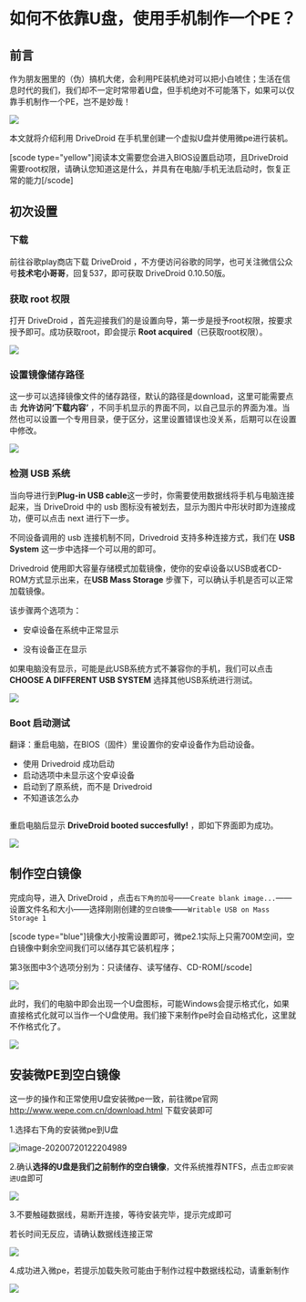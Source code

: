 # 如何不依靠U盘，使用手机制作一个PE？

## 前言

作为朋友圈里的（伪）搞机大佬，会利用PE装机绝对可以把小白唬住；生活在信息时代的我们，我们却不一定时常带着U盘，但手机绝对不可能落下，如果可以仅靠手机制作一个PE，岂不是妙哉！

![](https://cdn.jsdelivr.net/gh/youzhiran/ImgData/2020.6/537/2.jpg)

本文就将介绍利用 DriveDroid 在手机里创建一个虚拟U盘并使用微pe进行装机。

[scode type="yellow"]阅读本文需要您会进入BIOS设置启动项，且DriveDroid 需要root权限，请确认您知道这是什么，并具有在电脑/手机无法启动时，恢复正常的能力[/scode]



## 初次设置

### 下载

前往谷歌play商店下载 DriveDroid ，不方便访问谷歌的同学，也可关注微信公众号**技术宅小哥哥**，回复537，即可获取 DriveDroid 0.10.50版。

### 获取 root 权限

打开 DriveDroid ，首先迎接我们的是设置向导，第一步是授予root权限，按要求授予即可。成功获取root，即会提示 **Root acquired**（已获取root权限）。

![](https://cdn.jsdelivr.net/gh/youzhiran/ImgData/2020.6/537/111.png)



###  设置镜像储存路径

这一步可以选择镜像文件的储存路径，默认的路径是download，这里可能需要点击 **允许访问‘下载内容’** ，不同手机显示的界面不同，以自己显示的界面为准。当然也可以设置一个专用目录，便于区分，这里设置错误也没关系，后期可以在设置中修改。

![](https://cdn.jsdelivr.net/gh/youzhiran/ImgData/2020.6/537/222.png)



### 检测 USB 系统

当向导进行到**Plug-in USB cable**这一步时，你需要使用数据线将手机与电脑连接起来，当 DriveDroid 中的 usb 图标没有被划去，显示为图片中形状时即为连接成功，便可以点击 next 进行下一步。

不同设备调用的 usb 连接机制不同，Drivedroid 支持多种连接方式，我们在 **USB System** 这一步中选择一个可以用的即可。

Drivedroid 使用即大容量存储模式加载镜像，使你的安卓设备以USB或者CD-ROM方式显示出来，在**USB Mass Storage** 步骤下，可以确认手机是否可以正常加载镜像。

该步骤两个选项为：

- 安卓设备在系统中正常显示

- 没有设备正在显示

如果电脑没有显示，可能是此USB系统方式不兼容你的手机，我们可以点击 **CHOOSE A DIFFERENT USB SYSTEM** 选择其他USB系统进行测试。

![](https://cdn.jsdelivr.net/gh/youzhiran/ImgData/2020.6/537/1595213409663.png)



### Boot 启动测试

翻译：重启电脑，在BIOS（固件）里设置你的安卓设备作为启动设备。

- 使用 Drivedroid 成功启动
- 启动选项中未显示这个安卓设备
- 启动到了原系统，而不是 Drivedroid
- 不知道该怎么办

<img src="https://cdn.jsdelivr.net/gh/youzhiran/ImgData/2020.6/537/image-20200720112434989.png" alt="" style="zoom: 30%;" />

重启电脑后显示 **DriveDroid booted succesfully!** ，即如下界面即为成功。

![](https://cdn.jsdelivr.net/gh/youzhiran/ImgData/2020.6/537/image-20200720093643649.png)



## 制作空白镜像

完成向导，进入 DriveDroid ，点击`右下角的加号`——`Create blank image...`——设置文件名和大小——选择刚刚创建的`空白镜像`——`Writable USB on Mass Storage 1`

[scode type="blue"]镜像大小按需设置即可，微pe2.1实际上只需700M空间，空白镜像中剩余空间我们可以储存其它装机程序；

第3张图中3个选项分别为：只读储存、读写储存、CD-ROM[/scode]

![](https://cdn.jsdelivr.net/gh/youzhiran/ImgData/2020.6/537/0.png)



此时，我们的电脑中即会出现一个U盘图标，可能Windows会提示格式化，如果直接格式化就可以当作一个U盘使用。我们接下来制作pe时会自动格式化，这里就不作格式化了。

![](https://cdn.jsdelivr.net/gh/youzhiran/ImgData/2020.6/537/image-20200720120805762.png)



## 安装微PE到空白镜像

这一步的操作和正常使用U盘安装微pe一致，前往微pe官网 http://www.wepe.com.cn/download.html 下载安装即可

1.选择右下角的安装微pe到U盘

![image-20200720122204989](https://cdn.jsdelivr.net/gh/youzhiran/ImgData/2020.6/537/image-20200720122204989.png)



2.确认**选择的U盘是我们之前制作的空白镜像**，文件系统推荐NTFS，点击`立即安装进U盘`即可

![](https://cdn.jsdelivr.net/gh/youzhiran/ImgData/2020.6/537/image-20200720123412285.png)



3.不要触碰数据线，易断开连接，等待安装完毕，提示完成即可

若长时间无反应，请确认数据线连接正常

![](https://cdn.jsdelivr.net/gh/youzhiran/ImgData/2020.6/537/image-20200720122946443.png)



4.成功进入微pe，若提示加载失败可能由于制作过程中数据线松动，请重新制作

![](https://cdn.jsdelivr.net/gh/youzhiran/ImgData/2020.6/537/image-20200720131017358.png)